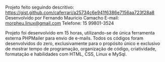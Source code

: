 Projeto feito seguindo descritivo: https://gist.github.com/caferrari/a25734c6e941f6386e7156aa723f28a8
Desenvolvido por Fernando Mauricio Camacho
E-mail: morpheu.linux@gmail.com
Telefone: 15 99801-3524

Projeto foi desenvolvido em 15 horas, utilizando-se de única ferramenta externa PHPMailer para envio de e-mails.
Todos os códigos foram desenvolvidos do zero, exclusivamente para o propósito único e exclusivo de mostrar 
tempo de programação, organização de código, criatividade, formatação e habilidades com HTML, CSS, Linux e MySql.